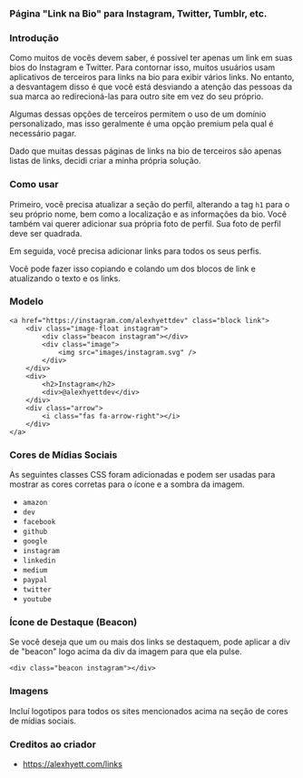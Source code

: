 ### Página "Link na Bio" para Instagram, Twitter, Tumblr, etc.

### Introdução

Como muitos de vocês devem saber, é possível ter apenas um link em suas bios do Instagram e Twitter. Para contornar isso, muitos usuários usam aplicativos de terceiros para links na bio para exibir vários links. No entanto, a desvantagem disso é que você está desviando a atenção das pessoas da sua marca ao redirecioná-las para outro site em vez do seu próprio.

Algumas dessas opções de terceiros permitem o uso de um domínio personalizado, mas isso geralmente é uma opção premium pela qual é necessário pagar.

Dado que muitas dessas páginas de links na bio de terceiros são apenas listas de links, decidi criar a minha própria solução.

### Como usar

Primeiro, você precisa atualizar a seção do perfil, alterando a tag `h1` para o seu próprio nome, bem como a localização e as informações da bio. Você também vai querer adicionar sua própria foto de perfil. Sua foto de perfil deve ser quadrada.

Em seguida, você precisa adicionar links para todos os seus perfis.

Você pode fazer isso copiando e colando um dos blocos de link e atualizando o texto e os links.

### Modelo

```
<a href="https://instagram.com/alexhyettdev" class="block link">
    <div class="image-float instagram">
        <div class="beacon instagram"></div>
        <div class="image">
            <img src="images/instagram.svg" />
        </div>
    </div>
    <div>
        <h2>Instagram</h2>
        <div>@alexhyettdev</div>
    </div>
    <div class="arrow">
        <i class="fas fa-arrow-right"></i>
    </div>
</a>
```

### Cores de Mídias Sociais

As seguintes classes CSS foram adicionadas e podem ser usadas para mostrar as cores corretas para o ícone e a sombra da imagem.

- `amazon`
- `dev`
- `facebook`
- `github`
- `google`
- `instagram`
- `linkedin`
- `medium`
- `paypal`
- `twitter`
- `youtube`

### Ícone de Destaque (Beacon)

Se você deseja que um ou mais dos links se destaquem, pode aplicar a div de "beacon" logo acima da div da imagem para que ela pulse.

```
<div class="beacon instagram"></div>
```

### Imagens

Incluí logotipos para todos os sites mencionados acima na seção de cores de mídias sociais.

### Creditos ao criador

- https://alexhyett.com/links